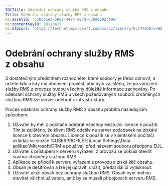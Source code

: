 ```yaml
---
TOCTitle: Odebrání ochrany služby RMS z obsahu
Title: Odebrání ochrany služby RMS z obsahu
ms:assetid: 'c30361e3-50d2-4474-a87d-d38de502cf9e'
ms:contentKeyID: 18113427
ms:mtpsurl: 'https://technet.microsoft.com/cs-cz/library/Cc747658(v=WS.10)'
---
```


Odebrání ochrany služby RMS z obsahu
====================================

S dostatečným předstihem rozhodněte, které soubory je třeba obnovit, a určete kdo a kdy má obnovení provést, aby bylo zajištěno, že po vyřazení služby RMS z provozu budou všechny důležité informace zachovány. Po odebrání ochrany služby RMS u všech požadovaných souborů chráněných službou RMS lze server odebrat z infrastruktury.

Proces odebrání ochrany služby RMS z obsahu probíhá následujícím způsobem:

1.  Uživatel by měl z počítače odebrat všechny existující licence k použití. Tím je zajištěno, že klient RMS odešle na server požadavek na získání licence k otevření obsahu. Licence k použití se v klientském počítači ukládají ve složce %USERPROFILE%\\Local Settings\\Data aplikací\\Microsoft\\DRM a používají před názvem souboru předponu EUL.
2.  Uživatel s přístupem k serveru vyřazení z provozu se pokusí otevřít soubor chráněný službou RMS.
3.  Aplikace se připojí k serveru vyřazení z provozu a získá klíč obsahu.
4.  Obsah je dešifrován a lze jej upravit, uložit, předat dál či vytisknout.
5.  Uživatel uloží obsah bez ochrany službou RMS. Obsah nyní mohou otevírat všichni uživatelé, aniž by se museli připojovat k serveru RMS.
